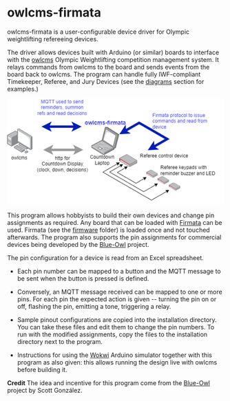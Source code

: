 # owlcms-firmata
owlcms-firmata is a user-configurable device driver for Olympic weightlifting refereeing devices. 

The driver allows devices built with Arduino (or similar) boards to interface with the [owlcms](https://owlcms.github.io/owlcms4-prerelease/#/index) Olympic Weightlifting competition management system.  It relays commands from owlcms to the board and sends events from the board back to owlcms.  The program can handle fully IWF-compliant Timekeeper, Referee, and Jury Devices (see the [diagrams](https://github.com/owlcms/owlcms-firmata/tree/main/diagrams) section for examples.)

![overview](docs/img/overview.png)

This program allows hobbyists to build their own devices and change pin assignments as required.  Any board that can be loaded with  [Firmata](https://github.com/firmata/protocol) can be used. Firmata (see the [firmware](https://github.com/owlcms/owlcms-firmata/tree/main/firmware) folder) is loaded once and not touched afterwards.  The program also supports the pin assignments for commercial devices being developed by the [Blue-Owl](https://github.com/scottgonzalez/blue-owl) project.

The pin configuration for a device is read from an Excel spreadsheet.  

- Each pin number can be mapped to a button and the MQTT message to be sent when the button is pressed is defined.
- Conversely, an MQTT message received can be mapped to one or more pins.  For each pin the expected action is given -- turning the pin on or off, flashing the pin, emitting a tone, triggering a relay. 

- Sample pinout configurations are copied into the installation directory.  You can take these files and edit them to change the pin numbers.  To run with the modified assignments, copy the files to the installation directory next to the program.
- Instructions for using the [Wokwi](https://docs.wokwi.com) Arduino simulator together with this program as also given: this allows running the design live with owlcms before building it.

**Credit** The idea and incentive for this program come from the [Blue-Owl](https://github.com/scottgonzalez/blue-owl) project by Scott González.   
